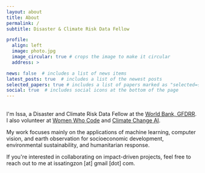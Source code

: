 ```yaml
---
layout: about
title: About
permalink: /
subtitle: Disaster & Climate Risk Data Fellow

profile:
  align: left
  image: photo.jpg
  image_circular: true # crops the image to make it circular
  address: >

news: false  # includes a list of news items
latest_posts: true  # includes a list of the newest posts
selected_papers: true # includes a list of papers marked as "selected={true}"
social: true  # includes social icons at the bottom of the page
---
```

<br>
I'm Issa, a Disaster and Climate Risk Data Fellow at the <a href='https://www.gfdrr.org/en'>World Bank, GFDRR</a>. I also volunteer at <a href='https://www.womenwhocode.com/manila/about'>Women Who Code</a> and <a href='https://www.climatechange.ai/'>Climate Change AI</a>. 

My work focuses mainly on the applications of machine learning, computer vision, and earth observation for socioeconomic development, environmental sustainability, and humanitarian response. 

If you're interested in collaborating on impact-driven projects, feel free to reach out to me at issatingzon [at] gmail [dot] com.